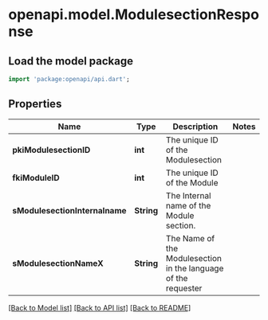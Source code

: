# openapi.model.ModulesectionResponse

## Load the model package
```dart
import 'package:openapi/api.dart';
```

## Properties
Name | Type | Description | Notes
------------ | ------------- | ------------- | -------------
**pkiModulesectionID** | **int** | The unique ID of the Modulesection | 
**fkiModuleID** | **int** | The unique ID of the Module | 
**sModulesectionInternalname** | **String** | The Internal name of the Module section. | 
**sModulesectionNameX** | **String** | The Name of the Modulesection in the language of the requester | 

[[Back to Model list]](../README.md#documentation-for-models) [[Back to API list]](../README.md#documentation-for-api-endpoints) [[Back to README]](../README.md)


